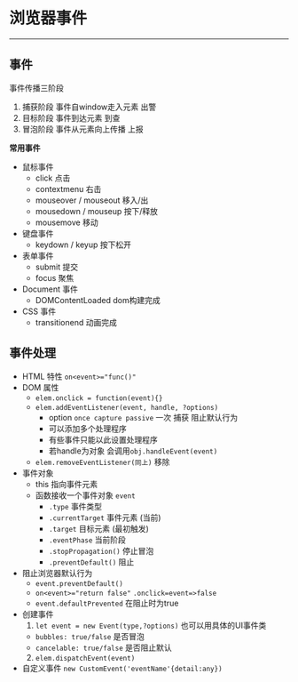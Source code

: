 # 浏览器事件

----

## 事件

事件传播三阶段

1. 捕获阶段 事件自window走入元素 出警
2. 目标阶段 事件到达元素 到查
3. 冒泡阶段 事件从元素向上传播 上报
   
**常用事件**

- 鼠标事件
  - click 点击
  - contextmenu 右击
  - mouseover / mouseout 移入/出
  - mousedown / mouseup 按下/释放
  - mousemove 移动
- 键盘事件
  - keydown / keyup 按下松开
- 表单事件
  - submit 提交
  - focus 聚焦
- Document 事件
  - DOMContentLoaded dom构建完成
- CSS 事件
  - transitionend 动画完成

## 事件处理

- HTML 特性 `on<event>="func()"`
- DOM 属性
  - `elem.onclick = function(event){}`
  - `elem.addEventListener(event, handle, ?options)` 
    - option `once capture passive` 一次 捕获 阻止默认行为
    - 可以添加多个处理程序
    - 有些事件只能以此设置处理程序
    - 若handle为对象 会调用`obj.handleEvent(event)`
  - `elem.removeEventListener(同上)` 移除
- 事件对象
  - this 指向事件元素
  - 函数接收一个事件对象 `event`
    - `.type` 事件类型
    - `.currentTarget` 事件元素 (当前)
    - `.target` 目标元素 (最初触发)
    - `.eventPhase` 当前阶段
    - `.stopPropagation()` 停止冒泡
    - `.preventDefault()` 阻止
- 阻止浏览器默认行为
  - `event.preventDefault()`
  - `on<event>="return false"` `.onclick=event=>false`
  - `event.defaultPrevented` 在阻止时为true
- 创建事件
  1. `let event = new Event(type,?options)` 也可以用具体的UI事件类
    - `bubbles: true/false` 是否冒泡
    - `cancelable: true/false` 是否阻止默认
  2. `elem.dispatchEvent(event)`
- 自定义事件 `new CustomEvent('eventName'{detail:any})`

